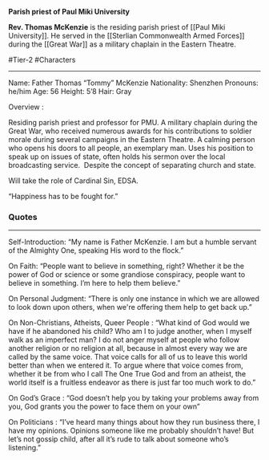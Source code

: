 **Parish priest of Paul Miki University**

**Rev. Thomas McKenzie** is the residing parish priest of [[Paul Miki University]]. He served in the [[Sterlian Commonwealth Armed Forces]] during the [[Great War]] as a military chaplain in the Eastern Theatre.

#Tier-2 #Characters 

---
Name: Father Thomas “Tommy” McKenzie
Nationality: Shenzhen
Pronouns: he/him
Age: 56
Height: 5’8
Hair: Gray

Overview :  
  
Residing parish priest and professor for PMU. A military chaplain during the Great War, who received numerous awards for his contributions to soldier morale during several campaigns in the Eastern Theatre. A calming person who opens his doors to all people, an exemplary man. Uses his position to speak up on issues of state, often holds his sermon over the local broadcasting service.  Despite the concept of separating church and state.  
  
Will take the role of Cardinal Sin, EDSA.  

“Happiness has to be fought for.”
### Quotes
---
Self-Introduction:
“My name is Father McKenzie. I am but a humble servant of the Almighty One, speaking His word to the flock.”

On Faith:
“People want to believe in something, right? Whether it be the power of God or science or some grandiose conspiracy, people want to believe in something. I’m here to help them believe.”

On Personal Judgment:
“There is only one instance in which we are allowed to look down upon others, when we're offering them help to get back up.”

On Non-Christians, Atheists, Queer People :
“What kind of God would we have if he abandoned his child? Who am I to judge another, when I myself walk as an imperfect man? I do not anger myself at people who follow another religion or no religion at all, because in almost every way we are called by the same voice. That voice calls for all of us to leave this world better than when we entered it. To argue where that voice comes from, whether it be from who I call The One True God and from an atheist, the world itself is a fruitless endeavor as there is just far too much work to do.”  
  
On God’s Grace :
“God doesn’t help you by taking your problems away from you, God grants you the power to face them on your own”  
  
On Politicians :
“I’ve heard many things about how they run business there, I have my opinions. Opinions someone like me probably shouldn’t have! But let’s not gossip child, after all it’s rude to talk about someone who’s listening.”